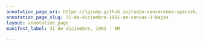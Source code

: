 ```yaml
---
annotation_page_uri: https://lgsump.github.io/radio-venceremos-spanish/annotations/31-de-diciembre-1981-am-canvas-1-bajas.json
annotation_page_slug: 31-de-diciembre-1981-am-canvas-1-bajas
layout: annotation_page
manifest_label: 31 de diciembre, 1981 - AM

---
```

